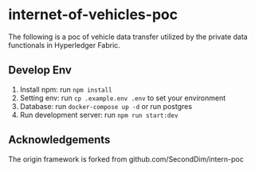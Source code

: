 # internet-of-vehicles-poc

The following is a poc of vehicle data transfer utilized by the private data functionals in Hyperledger Fabric.

## Develop Env

1. Install npm: run `npm install`
1. Setting env: run `cp .example.env .env` to set your environment
1. Database: run `docker-compose up -d` or run postgres
1. Run development server: run `npm run start:dev`

## Acknowledgements

The origin framework is forked from github.com/SecondDim/intern-poc
